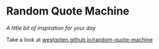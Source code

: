 # Random Quote Machine

*A little bit of inspiration for your day*

Take a look at [westgoten.github.io/random-quote-machine](westgoten.github.io/random-quote-machine)
